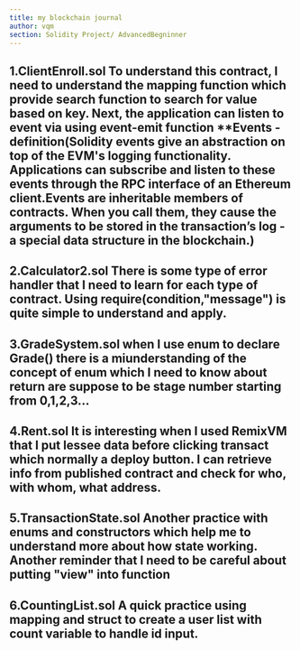 ```yaml
---
title: my blockchain journal
author: vqm
section: Solidity Project/ AdvancedBegninner
---
```

1.ClientEnroll.sol
To understand this contract, I need to understand the mapping function which provide 
search function to search for value based on key. Next, the application can listen to 
event via using event-emit function 
**Events - definition(Solidity events give an abstraction on top of the EVM's logging 
functionality. Applications can subscribe and listen to these events through the RPC 
interface of an Ethereum client.Events are inheritable members of contracts. When you 
call them, they cause the arguments to be stored in the transaction’s log - a special 
data structure in the blockchain.)
---
2.Calculator2.sol
There is some type of error handler that I need to learn for each type of contract.
Using require(condition,"message") is quite simple to understand and apply.
---
3.GradeSystem.sol
when I use enum to declare Grade() there is a miunderstanding of the concept of enum which I need to 
know about return are suppose to be stage number starting
from 0,1,2,3...
---
4.Rent.sol
It is interesting when I used RemixVM that I put lessee 
data before clicking transact which normally a deploy 
button. I can retrieve info from published contract and
check for who, with whom, what address.
---
5.TransactionState.sol
Another practice with enums and constructors which help me
to understand more about how state working. Another reminder
that I need to be careful about putting "view" into function
---
6.CountingList.sol
A quick practice using mapping and struct to create a user list with count variable to handle id input.
---